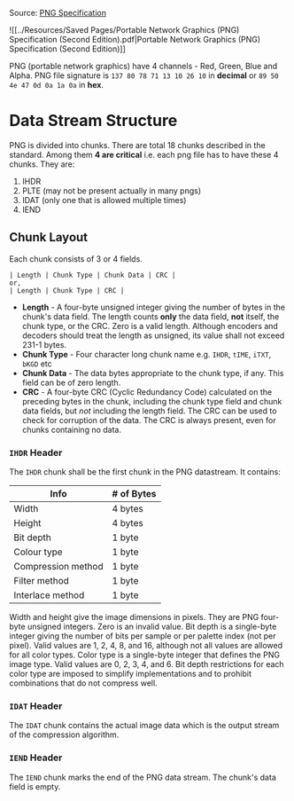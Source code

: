Source: [PNG Specification](https://www.w3.org/TR/2003/REC-PNG-20031110)

![[../Resources/Saved Pages/Portable Network Graphics (PNG) Specification (Second Edition).pdf|Portable Network Graphics (PNG) Specification (Second Edition)]]

PNG (portable network graphics) have 4 channels - Red, Green, Blue and Alpha.
PNG file signature is `137 80 78 71 13 10 26 10` in **decimal** or ``89 50 4e 47 0d 0a 1a 0a`` in **hex**.

# Data Stream Structure
PNG is divided into chunks. There are total 18 chunks described in the standard. Among them **4 are critical** i.e. each png file has to have these 4 chunks.
They are:
1. IHDR
2. PLTE (may not be present actually in many pngs)
3. IDAT (only one that is allowed multiple times)
4. IEND

## Chunk Layout
Each chunk consists of 3 or 4 fields.
```
| Length | Chunk Type | Chunk Data | CRC |
or,
| Length | Chunk Type | CRC |
```
- **Length** - A four-byte unsigned integer giving the number of bytes in the chunk's data field. The length counts **only** the data field, **not** itself, the chunk type, or the CRC. Zero is a valid length. Although encoders and decoders should treat the length as unsigned, its value shall not exceed 231-1 bytes.
- **Chunk Type** - Four character long chunk name e.g. `IHDR`, `tIME`, `iTXT`, `bKGD` etc 
- **Chunk Data** - The data bytes appropriate to the chunk type, if any. This field can be of zero length.
- **CRC** - A four-byte CRC (Cyclic Redundancy Code) calculated on the preceding bytes in the chunk, including the chunk type field and chunk data fields, but *not* including the length field. The CRC can be used to check for corruption of the data. The CRC is always present, even for chunks containing no data.

### `IHDR` Header
The `IHDR` chunk shall be the first chunk in the PNG datastream. It contains:

| Info| # of Bytes|
|--|--|
|Width|4 bytes|
|Height|4 bytes|
|Bit depth|1 byte|
|Colour type|1 byte|
|Compression method|1 byte|
|Filter method|1 byte|
|Interlace method|1 byte|
Width and height give the image dimensions in pixels. They are PNG four-byte unsigned integers. Zero is an invalid value.
Bit depth is a single-byte integer giving the number of bits per sample or per palette index (not per pixel). Valid values are 1, 2, 4, 8, and 16, although not all values are allowed for all color types.
Color type is a single-byte integer that defines the PNG image type. Valid values are 0, 2, 3, 4, and 6.
Bit depth restrictions for each color type are imposed to simplify implementations and to prohibit combinations that do not compress well.

### `IDAT` Header
The `IDAT` chunk contains the actual image data which is the output stream of the compression algorithm.

### `IEND` Header
The `IEND` chunk marks the end of the PNG data stream. The chunk's data field is empty.